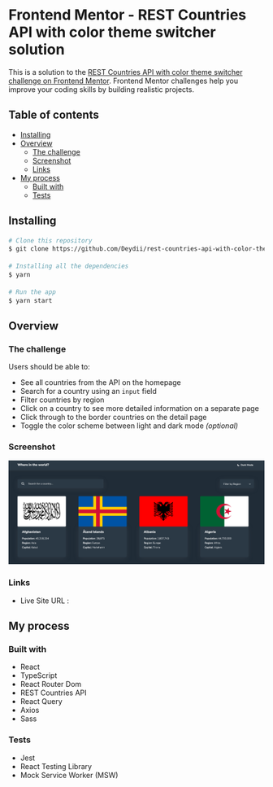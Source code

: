 # Frontend Mentor - REST Countries API with color theme switcher solution

This is a solution to the [REST Countries API with color theme switcher challenge on Frontend Mentor](https://www.frontendmentor.io/challenges/rest-countries-api-with-color-theme-switcher-5cacc469fec04111f7b848ca). Frontend Mentor challenges help you improve your coding skills by building realistic projects.

## Table of contents

- [Installing](#installing)
- [Overview](#overview)
  - [The challenge](#the-challenge)
  - [Screenshot](#screenshot)
  - [Links](#links)
- [My process](#my-process)
  - [Built with](#built-with)
  - [Tests](#tests)

## Installing

```bash
# Clone this repository
$ git clone https://github.com/Deydii/rest-countries-api-with-color-theme-switcher-master.git

# Installing all the dependencies
$ yarn

# Run the app
$ yarn start
```

## Overview

### The challenge

Users should be able to:

- See all countries from the API on the homepage
- Search for a country using an `input` field
- Filter countries by region
- Click on a country to see more detailed information on a separate page
- Click through to the border countries on the detail page
- Toggle the color scheme between light and dark mode _(optional)_

### Screenshot

![](./screenshot.png)

### Links

- Live Site URL :

## My process

### Built with

- React
- TypeScript
- React Router Dom
- REST Countries API
- React Query
- Axios
- Sass

### Tests

- Jest
- React Testing Library
- Mock Service Worker (MSW)
